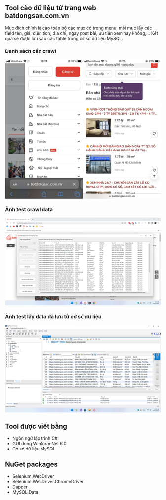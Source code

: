 ## Tool cào dữ liệu từ trang web batdongsan.com.vn
Mục đích chính là cào toàn bộ các mục có trong menu, mỗi mục lấy các field tên, giá, diện tích, địa chỉ, ngày post bài, ưu tiên xem hay không,...
Kết quả sẽ được lưu vào các table trong cơ sở dữ liệu MySQL.
### Danh sách cần crawl
![danh sách cần crawl](/screenshots/1.png)
### Ảnh test crawl data
![ảnh test crawl data](/screenshots/2.png)
### Ảnh test lấy data đã lưu từ cơ sở dữ liệu
![ảnh test lấy data đã lưu từ cơ sở dữ liệu](/screenshots/3.png)
## Tool được viết bằng 
- Ngôn ngữ lập trình C#
- GUI dùng Winform Net 6.0
- Cơ sở dữ liệu MySQL
## NuGet packages
- Selenium.WebDriver
- Selenium.WebDriver.ChromeDriver
- Dapper
- MySQL.Data
